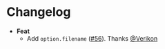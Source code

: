 # Changelog

- **Feat**
  - Add `option.filename` ([#56](https://github.com/esdoc/esdoc-plugins/pull/56)). Thanks [@Verikon](https://github.com/Verikon)
